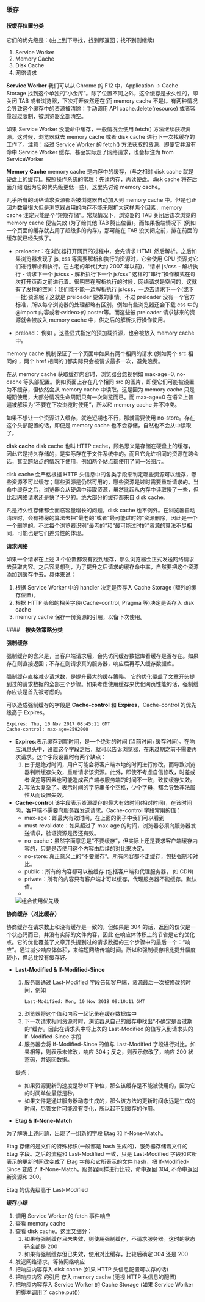 ### **缓存**

#### **按缓存位置分类**

它们的优先级是：(由上到下寻找，找到即返回；找不到则继续)

1. Service Worker
2. Memory Cache
3. Disk Cache
4. 网络请求

**Service Worker**
我们可以从 Chrome 的 F12 中，Application -> Cache Storage 找到这个单独的“小金库”。除了位置不同之外，这个缓存是永久性的，即关闭 TAB 或者浏览器，下次打开依然还在(而 memory cache 不是)。有两种情况会导致这个缓存中的资源被清除：手动调用 API cache.delete(resource) 或者容量超过限制，被浏览器全部清空。

如果 Service Worker 没能命中缓存，一般情况会使用 fetch() 方法继续获取资源。这时候，浏览器就去 memory cache 或者 disk cache 进行下一次找缓存的工作了。注意：经过 Service Worker 的 fetch() 方法获取的资源，即便它并没有命中 Service Worker 缓存，甚至实际走了网络请求，也会标注为 from ServiceWorker

**Memory Cache**
memory cache 是内存中的缓存，(与之相对 disk cache 就是硬盘上的缓存)。按照操作系统的常理：先读内存，再读硬盘。disk cache 将在后面介绍 (因为它的优先级更低一些)，这里先讨论 memory cache。

几乎所有的网络请求资源都会被浏览器自动加入到 memory cache 中。但是也正因为数量很大但是浏览器占用的内存不能无限扩大这样两个因素，memory cache 注定只能是个“短期存储”。常规情况下，浏览器的 TAB 关闭后该次浏览的 memory cache 便告失效 (为了给其他 TAB 腾出位置)。而如果极端情况下 (例如一个页面的缓存就占用了超级多的内存)，那可能在 TAB 没关闭之前，排在前面的缓存就已经失效了。

* preloader：在浏览器打开网页的过程中，会先请求 HTML 然后解析。之后如果浏览器发现了 js, css 等需要解析和执行的资源时，它会使用 CPU 资源对它们进行解析和执行。在古老的年代(大约 2007 年以前)，“请求 js/css - 解析执行 - 请求下一个 js/css - 解析执行下一个 js/css” 这样的“串行”操作模式在每次打开页面之前进行着。很明显在解析执行的时候，网络请求是空闲的，这就有了发挥的空间：我们能不能一边解析执行 js/css，一边去请求下一个(或下一批)资源呢？这就是 preloader 要做的事情。不过 preloader 没有一个官方标准，所以每个浏览器的处理都略有区别。例如有些浏览器还会下载 css 中的 @import 内容或者\<video>的 poster等。而这些被 preloader 请求够来的资源就会被放入 memory cache 中，供之后的解析执行操作使用。
 
* preload： 例如 <link rel="preload">。这些显式指定的预加载资源，也会被放入 memory cache 中。
  
memory cache 机制保证了一个页面中如果有两个相同的请求 (例如两个 src 相同的 <img>，两个 href 相同的 <link>)都实际只会被请求最多一次，避免浪费。

在从 memory cache 获取缓存内容时，浏览器会忽视例如 max-age=0, no-cache 等头部配置。例如页面上存在几个相同 src 的图片，即便它们可能被设置为不缓存，但依然会从 memory cache 中读取。这是因为 memory cache 只是短期使用，大部分情况生命周期只有一次浏览而已。而 max-age=0 在语义上普遍被解读为“不要在下次浏览时使用”，所以和 memory cache 并不冲突。

如果不想让一个资源进入缓存，就连短期也不行，那就需要使用 no-store。存在这个头部配置的话，即便是 memory cache 也不会存储，自然也不会从中读取了。

**disk cache**
disk cache 也叫 HTTP cache，顾名思义是存储在硬盘上的缓存，因此它是持久存储的，是实际存在于文件系统中的。而且它允许相同的资源在跨会话，甚至跨站点的情况下使用，例如两个站点都使用了同一张图片。

disk cache 会严格根据 HTTP 头信息中的各类字段来判定哪些资源可以缓存，哪些资源不可以缓存；哪些资源是仍然可用的，哪些资源是过时需要重新请求的。当命中缓存之后，浏览器会从硬盘中读取资源，虽然比起从内存中读取慢了一些，但比起网络请求还是快了不少的。绝大部分的缓存都来自 disk cache。

凡是持久性存储都会面临容量增长的问题，disk cache 也不例外。在浏览器自动清理时，会有神秘的算法去把“最老的”或者“最可能过时的”资源删除，因此是一个一个删除的。不过每个浏览器识别“最老的”和“最可能过时的”资源的算法不尽相同，可能也是它们差异性的体现。

**请求网络**

如果一个请求在上述 3 个位置都没有找到缓存，那么浏览器会正式发送网络请求去获取内容。之后容易想到，为了提升之后请求的缓存命中率，自然要把这个资源添加到缓存中去。具体来说：

1. 根据 Service Worker 中的 handler 决定是否存入 Cache Storage (额外的缓存位置)。
2. 根据 HTTP 头部的相关字段(Cache-control, Pragma 等)决定是否存入 disk cache
3. memory cache 保存一份资源的引用，以备下次使用。
   
####　**按失效策略分类**

**强制缓存**

强制缓存的含义是，当客户端请求后，会先访问缓存数据库看缓存是否存在。如果存在则直接返回；不存在则请求真的服务器，响应后再写入缓存数据库。

强制缓存直接减少请求数，是提升最大的缓存策略。 它的优化覆盖了文章开头提到过的请求数据的全部三个步骤。如果考虑使用缓存来优化网页性能的话，强制缓存应该是首先被考虑的。

可以造成强制缓存的字段是 **Cache-control** 和 **Expires**，Cache-control 的优先级高于 Expires。
```
Expires: Thu, 10 Nov 2017 08:45:11 GMT
Cache-control: max-age=2592000
```
* **Expires**:表示缓存到期时间，是一个绝对的时间 (当前时间+缓存时间)。在响应消息头中，设置这个字段之后，就可以告诉浏览器，在未过期之前不需要再次请求。这个字段设置时有两个缺点：
  1. 由于是绝对时间，用户可能会将客户端本地的时间进行修改，而导致浏览器判断缓存失效，重新请求该资源。此外，即使不考虑自信修改，时差或者误差等因素也可能造成客户端与服务端的时间不一致，致使缓存失效。
  2.  写法太复杂了。表示时间的字符串多个空格，少个字母，都会导致非法属性从而设置失效。
* **Cache-control**:该字段表示资源缓存的最大有效时间(相对时间)，在该时间内，客户端不需要向服务器发送请求。Cache-control 字段常用的值：
    * max-age：即最大有效时间，在上面的例子中我们可以看到
    * must-revalidate：如果超过了 max-age 的时间，浏览器必须向服务器发送请求，验证资源是否还有效。
    * no-cache：虽然字面意思是“不要缓存”，但实际上还是要求客户端缓存内容的，只是是否使用这个内容由后续的对比来决定。
    * no-store: 真正意义上的“不要缓存”。所有内容都不走缓存，包括强制和对比。
    * public：所有的内容都可以被缓存 (包括客户端和代理服务器， 如 CDN)
    * private：所有的内容只有客户端才可以缓存，代理服务器不能缓存。默认值。
    * 
  ![组合使用优先级](./img/20212315-01.png)

**协商缓存（对比缓存）**

协商缓存在请求数上和没有缓存是一致的，但如果是 304 的话，返回的仅仅是一个状态码而已，并没有实际的文件内容，因此 在响应体体积上的节省是它的优化点。它的优化覆盖了文章开头提到过的请求数据的三个步骤中的最后一个：“响应”。通过减少响应体体积，来缩短网络传输时间。所以和强制缓存相比提升幅度较小，但总比没有缓存好。

* **Last-Modified & If-Modified-Since**
  1. 服务器通过 Last-Modified 字段告知客户端，资源最后一次被修改的时间，例如
     ```
     Last-Modified: Mon, 10 Nov 2018 09:10:11 GMT
     ```
  2. 浏览器将这个值和内容一起记录在缓存数据库中
  3. 下一次请求相同资源时时，浏览器从自己的缓存中找出“不确定是否过期的”缓存。因此在请求头中将上次的 Last-Modified 的值写入到请求头的 If-Modified-Since 字段
  4. 服务器会将 If-Modified-Since 的值与 Last-Modified 字段进行对比。如果相等，则表示未修改，响应 304；反之，则表示修改了，响应 200 状态码，并返回数据。
  
  缺点：
  * 如果资源更新的速度是秒以下单位，那么该缓存是不能被使用的，因为它的时间单位最低是秒。
  * 如果文件是通过服务器动态生成的，那么该方法的更新时间永远是生成的时间，尽管文件可能没有变化，所以起不到缓存的作用。

* **Etag & If-None-Match**

为了解决上述问题，出现了一组新的字段 Etag 和 If-None-Match。

Etag 存储的是文件的特殊标识(一般都是 hash 生成的)，服务器存储着文件的 Etag 字段。之后的流程和 Last-Modified 一致，只是 Last-Modified 字段和它所表示的更新时间改变成了 Etag 字段和它所表示的文件 hash，把 If-Modified-Since 变成了 If-None-Match。服务器同样进行比较，命中返回 304, 不命中返回新资源和 200。

Etag 的优先级高于 Last-Modified


**缓存小结**

1. 调用 Service Worker 的 fetch 事件响应
2. 查看 memory cache
3. 查看 disk cache。这里又细分：
   1. 如果有强制缓存且未失效，则使用强制缓存，不请求服务器。这时的状态码全部是 200
   2. 如果有强制缓存但已失效，使用对比缓存，比较后确定 304 还是 200
4. 发送网络请求，等待网络响应
5. 把响应内容存入 disk cache (如果 HTTP 头信息配置可以存的话)
6. 把响应内容 的引用 存入 memory cache (无视 HTTP 头信息的配置)
7. 把响应内容存入 Service Worker 的 Cache Storage (如果 Service Worker 的脚本调用了 cache.put())